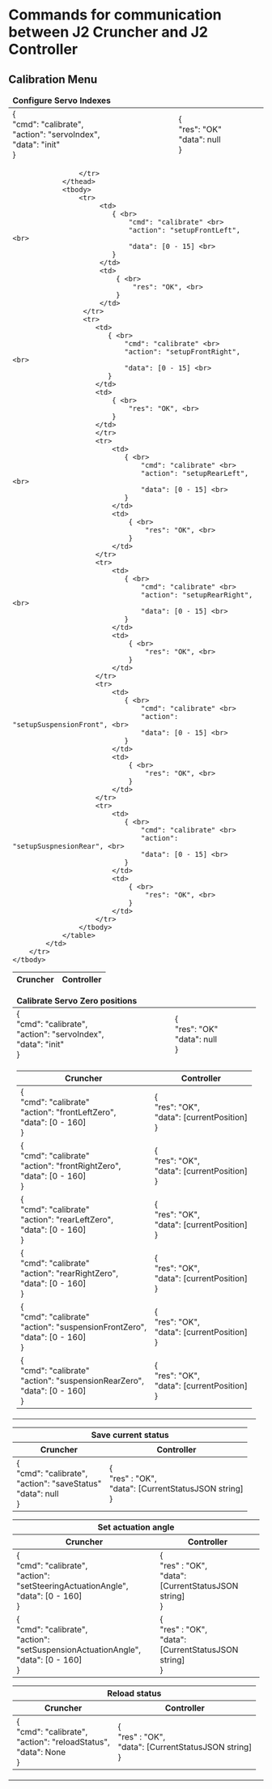 # Commands for communication between J2 Cruncher and J2 Controller

## Calibration Menu
<table class="table">
    <thead>
        <tr>
            <td colspan="2">
            <strong>Configure Servo Indexes</strong>
            </td>
        <tr>
    </thead>
    <tbody>
        <tr>
         <td>
            { <br>
                "cmd": "calibrate", <br>
                "action": "servoIndex", <br>
                "data": "init" <br>
            }
         </td>
         <td>
            { <br>
                "res": "OK" <br>
                "data": null <br>
            }
         </td>
        </tr>
        <tr>
            <td colspan=2>
                <table class="table">
                <thead>
                    <tr>
                        <th>Cruncher</th>
                        <th>Controller</th>

                    </tr>
                </thead>
                <tbody>
                    <tr>
                         <td>
                            { <br>
                                "cmd": "calibrate" <br>
                                "action": "setupFrontLeft", <br>
                                "data": [0 - 15] <br>
                            }
                         </td>
                         <td>
                             { <br>
                                 "res": "OK", <br>
                             }
                         </td>
                     </tr>
                     <tr>
                        <td>
                           { <br>
                               "cmd": "calibrate" <br>
                               "action": "setupFrontRight", <br>
                               "data": [0 - 15] <br>
                           }
                        </td>
                        <td>
                            { <br>
                                "res": "OK", <br>
                            }
                        </td>
                        </tr>
                        <tr>
                            <td>
                               { <br>
                                   "cmd": "calibrate" <br>
                                   "action": "setupRearLeft", <br>
                                   "data": [0 - 15] <br>
                               }
                            </td>
                            <td>
                                { <br>
                                    "res": "OK", <br>
                                }
                            </td>
                        </tr>
                        <tr>
                            <td>
                               { <br>
                                   "cmd": "calibrate" <br>
                                   "action": "setupRearRight", <br>
                                   "data": [0 - 15] <br>
                               }
                            </td>
                            <td>
                                { <br>
                                    "res": "OK", <br>
                                }
                            </td>
                        </tr>
                        <tr>
                            <td>
                               { <br>
                                   "cmd": "calibrate" <br>
                                   "action": "setupSuspensionFront", <br>
                                   "data": [0 - 15] <br>
                               }
                            </td>
                            <td>
                                { <br>
                                    "res": "OK", <br>
                                }
                            </td>
                        </tr>
                        <tr>
                            <td>
                               { <br>
                                   "cmd": "calibrate" <br>
                                   "action": "setupSuspnesionRear", <br>
                                   "data": [0 - 15] <br>
                               }
                            </td>
                            <td>
                                { <br>
                                    "res": "OK", <br>
                                }
                            </td>
                        </tr>
                    </tbody>
                </table>
            </td>
        </tr>
    </tbody>
</table>

<table class="table">
  <thead>
    <tr>
      <td colspan="2">
        <strong>Calibrate Servo Zero positions</strong>
      </td>
    <tr>
  </thead>
  <tbody>
    <tr>
       <td>
          { <br>
              "cmd": "calibrate", <br>
              "action": "servoIndex", <br>
              "data": "init" <br>
          }
       </td>
       <td>
          { <br>
              "res": "OK" <br>
              "data": null <br>
          }
       </td>
    </tr>
    <tr>
      <td colspan=2>
        <table class="table">
          <thead>
            <tr>
              <th>Cruncher</th>
              <th>Controller</th>
            </tr>
          </thead>
          <tbody>
            <tr>
              <td>
                      { <br>
                          "cmd": "calibrate" <br>
                          "action": "frontLeftZero", <br>
                          "data": [0 - 160] <br>
                      }
              </td>
              <td>
                       { <br>
                           "res": "OK", <br>
                           "data": [currentPosition] <br>
                       }
              </td>
            </tr>
            <tr>
              <td>
                 { <br>
                     "cmd": "calibrate" <br>
                     "action": "frontRightZero", <br>
                     "data": [0 - 160] <br>
                 }
              </td>
              <td>
                  { <br>
                      "res": "OK", <br>
                      "data": [currentPosition] <br>
                  }
              </td>
            </tr>
            <tr>
              <td>
                 { <br>
                     "cmd": "calibrate" <br>
                     "action": "rearLeftZero", <br>
                     "data": [0 - 160] <br>
                 }
              </td>
              <td>
                  { <br>
                      "res": "OK", <br>
                      "data": [currentPosition] <br>
                  }
              </td>
            </tr>
            <tr>
                <td>
                   { <br>
                       "cmd": "calibrate" <br>
                       "action": "rearRightZero", <br>
                       "data": [0 - 160] <br>
                   }
                </td>
                <td>
                    { <br>
                        "res": "OK", <br>
                        "data": [currentPosition] <br>
                    }
                </td>
            </tr>
            <tr>
                <td>
                   { <br>
                       "cmd": "calibrate" <br>
                       "action": "suspensionFrontZero", <br>
                       "data": [0 - 160] <br>
                   }
                </td>
                <td>
                    { <br>
                        "res": "OK", <br>
                        "data": [currentPosition] <br>
                    }
                </td>
            </tr>
            <tr>
                <td>
                   { <br>
                       "cmd": "calibrate" <br>
                       "action": "suspensionRearZero", <br>
                       "data": [0 - 160] <br>
                   }
                </td>
                <td>
                    { <br>
                        "res": "OK", <br>
                        "data": [currentPosition] <br>
                    }
                </td>
            </tr>
          </tbody>
        </table>
      </td>
    </tr>
  </tbody>
</table>

<table class="table">
  <thead>
    <tr>
      <th colspan="2">
      Save current status
      </th>
    </tr>
    <tr>
      <th>
        Cruncher
      </th>
      <th>
        Controller
      </th>
    </tr>
  </thead>
  <tbody>
    <tr>
      <td>
      {<br>
        "cmd": "calibrate", <br>
        "action": "saveStatus"<br>
        "data": null<br>
      }<br>
      </td>
      <td>
      {<br>
        "res" : "OK",<br>
        "data": [CurrentStatusJSON string]<br>
      }<br>
      </td>
    </tr>
  </tbody>
</table>

<table class="table">
  <thead>
    <tr>
      <th colspan="2">
        Set actuation angle
      </th>
    </tr>
    <tr>
      <th>
        Cruncher
      </th>
      <th>
        Controller
      </th>
    </tr>
  </thead>
  <tbody>
    <tr>
      <td>
      {<br>
        "cmd": "calibrate",<br>
        "action": "setSteeringActuationAngle",<br>
        "data": [0 - 160]<br>
        }<br>
      </td>
      <td>
      {<br>
        "res" : "OK",<br>
        "data": [CurrentStatusJSON string]<br>
      }<br>
      </td>
    </tr>
    <tr>
      <td>
      {<br>
        "cmd": "calibrate",<br>
        "action": "setSuspensionActuationAngle",<br>
        "data": [0 - 160]<br>
        }<br>
        </td>
      <td>
      {<br>
        "res" : "OK",<br>
        "data": [CurrentStatusJSON string]<br>
      }<br>
      </td>
    </tr>
  </tbody>
</table>

<table class="table">
  <thead>
    <tr>
      <th colspan=2>
        Reload status
      </th>
    </tr>
    <tr>
      <th>
      Cruncher
      </th>
      <th>
      Controller
      </th>
    </tr>
  </thead>
  <tbody>
    <tr>
      <td>
      {<br>
      "cmd": "calibrate",<br>
      "action": "reloadStatus",<br>
      "data": None<br>
      }<br>
      </td>
      <td>
      {<br>
      "res" : "OK",<br>
      "data": [CurrentStatusJSON string]<br>
      }<br>
      </td>
    </tr>
  </tbody>
</table>

